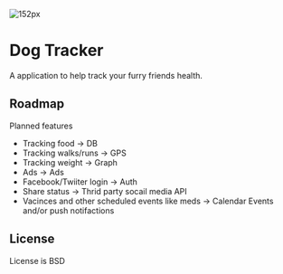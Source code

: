 ![152px](https://user-images.githubusercontent.com/38810169/41735646-08ab0356-75ac-11e8-987e-5e787a693f64.png)

# Dog Tracker

A application to help track your furry friends health.

## Roadmap

Planned features
- Tracking food -> DB
- Tracking walks/runs -> GPS
- Tracking weight -> Graph
- Ads -> Ads
- Facebook/Twiiter login -> Auth
- Share status -> Thrid party socail media API
- Vacinces and other scheduled events like meds -> Calendar Events and/or push notifactions

## License
License is BSD
